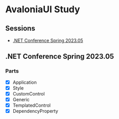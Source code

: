 # AvaloniaUI Study

## Sessions
- [.NET Conference Spring 2023.05](#)


## .NET Conference Spring 2023.05

### Parts
- [x] Application
- [x] Style
- [x] CustomControl
- [x] Generic
- [x] TemplatedControl
- [x] DependencyProperty
